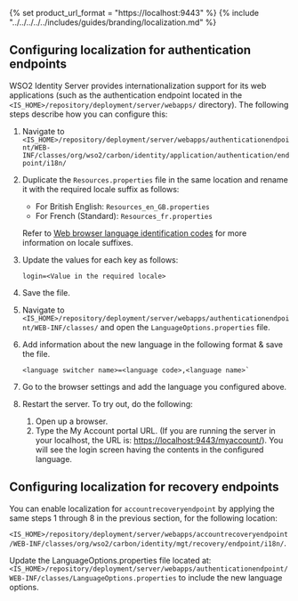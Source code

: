 {% set product_url_format = "https://localhost:9443" %}
{% include "../../../../../includes/guides/branding/localization.md" %}

## Configuring localization for authentication endpoints

WSO2 Identity Server provides internationalization support for its web applications (such as the authentication endpoint located in the `<IS_HOME>/repository/deployment/server/webapps/` directory). The following steps describe how you can configure this:

1. Navigate to `<IS_HOME>/repository/deployment/server/webapps/authenticationendpoint/WEB-INF/classes/org/wso2/carbon/identity/application/authentication/endpoint/i18n/`

2. Duplicate the `Resources.properties` file in the same location and rename it with the required locale suffix as follows:
    - For British English: `Resources_en_GB.properties`
    - For French (Standard): `Resources_fr.properties`

   Refer to [Web browser language identification codes](https://www.localeplanet.com/icu/) for more information on locale suffixes.

3. Update the values for each key as follows:
   ```
   login=<Value in the required locale>
   ``` 

4. Save the file.

5. Navigate to `<IS_HOME>/repository/deployment/server/webapps/authenticationendpoint/WEB-INF/classes/` and open the `LanguageOptions.properties` file.

6. Add information about the new language in the following format & save the file.
   ```
   <language switcher name>=<language code>,<language name>`
   ```

7. Go to the browser settings and add the language you configured above.

8. Restart the server. To try out, do the following:
    1. Open up a browser.
    2. Type the My Account portal URL. (If you are running the server in your localhost, the URL is: [https://localhost:9443/myaccount/](https://localhost:9443/myaccount/)). You will see the login screen having the contents in the configured language.

## Configuring localization for recovery endpoints

You can enable localization for `accountrecoveryendpoint` by applying the same steps 1 through 8 in the previous section, for the following location:

`<IS_HOME>/repository/deployment/server/webapps/accountrecoveryendpoint/WEB-INF/classes/org/wso2/carbon/identity/mgt/recovery/endpoint/i18n/`.

Update the LanguageOptions.properties file located at: `<IS_HOME>/repository/deployment/server/webapps/authenticationendpoint/WEB-INF/classes/LanguageOptions.properties` to include the new language options.

